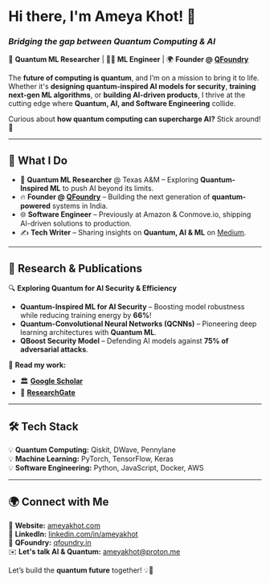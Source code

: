 # Hi there, I'm Ameya Khot! 🚀  
### *Bridging the gap between Quantum Computing & AI*  

🔬 **Quantum ML Researcher** | 👨‍💻 **ML Engineer** | 🌍 **Founder @ [QFoundry](https://qfoundry.in)**  

The **future of computing is quantum**, and I’m on a mission to bring it to life. Whether it's **designing quantum-inspired AI models for security**, **training next-gen ML algorithms**, or **building AI-driven products**, I thrive at the cutting edge where **Quantum, AI, and Software Engineering** collide.  

Curious about **how quantum computing can supercharge AI?** Stick around! 🎯  

---

## 🚀 What I Do  
- 🧠 **Quantum ML Researcher** @ Texas A&M – Exploring **Quantum-Inspired ML** to push AI beyond its limits.  
- 🔥 **Founder @ [QFoundry](https://qfoundry.in)** – Building the next generation of **quantum-powered** systems in India.  
- 🌐 **Software Engineer** – Previously at Amazon & Conmove.io, shipping AI-driven solutions to production.  
- ✍️ **Tech Writer** – Sharing insights on **Quantum, AI & ML** on [Medium](https://medium.com/@ameyakhot18).  

---

## 🔬 Research & Publications  

🔍 **Exploring Quantum for AI Security & Efficiency**  
- **Quantum-Inspired ML for AI Security** – Boosting model robustness while reducing training energy by **66%**!  
- **Quantum-Convolutional Neural Networks (QCNNs)** – Pioneering deep learning architectures with **Quantum ML**.  
- **QBoost Security Model** – Defending AI models against **75% of adversarial attacks**.  

📖 **Read my work:**  
- 🏛 **[Google Scholar](https://scholar.google.com/citations?hl=en&user=Xu5_8cwAAAAJ)**  
- 🔬 **[ResearchGate](https://www.researchgate.net/profile/Ameya-Khot/research)**  

---

## 🛠 Tech Stack  
💡 **Quantum Computing:** Qiskit, DWave, Pennylane  
💡 **Machine Learning:** PyTorch, TensorFlow, Keras  
💡 **Software Engineering:** Python, JavaScript, Docker, AWS  

---

## 🌍 Connect with Me  
🚀 **Website:** [ameyakhot.com](https://ameyakhot.com)  
📖 **LinkedIn:** [linkedin.com/in/ameyakhot](https://linkedin.com/in/ameyakhot)  
🧠 **QFoundry:** [qfoundry.in](https://qfoundry.in)  
✉️ **Let's talk AI & Quantum:** ameyakhot@proton.me  

Let’s build the **quantum future** together! 💡🔬  
